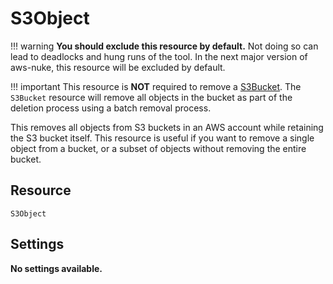 # S3Object

!!! warning
    **You should exclude this resource by default.** Not doing so can lead to deadlocks and hung runs of the tool. In 
    the next major version of aws-nuke, this resource will be excluded by default.

!!! important
    This resource is **NOT** required to remove a [S3Bucket](./s3-bucket.md). The `S3Bucket` resource will remove all
    objects in the bucket as part of the deletion process using a batch removal process.

This removes all objects from S3 buckets in an AWS account while retaining the S3 bucket itself. This resource is
useful if you want to remove a single object from a bucket, or a subset of objects without removing the entire bucket.

## Resource

```text
S3Object
```

## Settings

**No settings available.**
